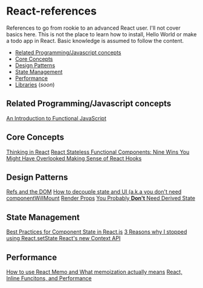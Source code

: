 # React-references
References to go from rookie to an advanced React user.
I'll not cover basics here. This is not the place to learn how to install, Hello World or make a todo app in React. Basic knowledge is assumed to follow the content.

- [Related Programming/Javascript concepts](#related-concepts)
- [Core Concepts](#core-concepts)
- [Design Patterns](#design-patterns)
- [State Management](#state-management)
- [Performance](#performance)
- [Libraries](#libraries) (*soon*)

## <a name="related-concepts">Related Programming/Javascript concepts</a>
[An Introduction to Functional JavaScript](https://www.sitepoint.com/introduction-functional-javascript/)

## <a name="core-concepts">Core Concepts</a>
[Thinking in React](https://reactjs.org/docs/thinking-in-react.html)
[React Stateless Functional Components: Nine Wins You Might Have Overlooked
](https://hackernoon.com/react-stateless-functional-components-nine-wins-you-might-have-overlooked-997b0d933dbc#.1yfv4ie69)
[Making Sense of React Hooks](https://dev.to/dan_abramov/making-sense-of-react-hooks-2eib)

## <a name="design-patterns">Design Patterns</a>
[Refs and the DOM](https://reactjs.org/docs/refs-and-the-dom.html)
[How to decouple state and UI (a.k.a you don't need componentWillMount](https://hackernoon.com/how-to-decouple-state-and-ui-a-k-a-you-dont-need-componentwillmount-cc90b787aa37)
[Render Props](https://reactjs.org/docs/render-props.html)
[You Probably **Don't** Need Derived State](https://reactjs.org/blog/2018/06/07/you-probably-dont-need-derived-state.html)

## <a name="state-management">State Management</a>
[Best Practices for Component State in React.js](http://brewhouse.io/blog/2015/03/24/best-practices-for-component-state-in-reactjs.html)
[3 Reasons why I stopped using React.setState
](https://blog.cloudboost.io/3-reasons-why-i-stopped-using-react-setstate-ab73fc67a42e#.6zj6hro87)
[React's new Context API](https://medium.com/dailyjs/reacts-%EF%B8%8F-new-context-api-70c9fe01596b)

## <a name="performance">Performance</a>
[How to use React Memo and What memoization actually means](https://medium.com/@trekinbami/using-react-memo-and-memoization-1970eb1ed128)
[React, Inline Funcitons, and Performance](https://cdb.reacttraining.com/react-inline-functions-and-performance-bdff784f5578)
